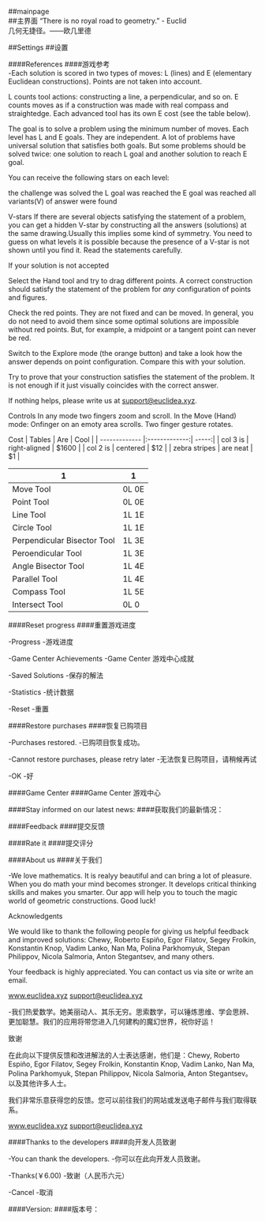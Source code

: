 ##mainpage  
##主界面 
“There is no royal road to geometry.” - Euclid  
几何无捷径。——欧几里德

##Settings
##设置

####References
####游戏参考  
-Each solution is scored in two types of moves: L (lines) and E (elementary Euclidean constructions). Points are not taken into account.

L counts tool actions: constructing a line, a perpendicular, and so on. E counts moves as if a construction was made with real compass and straightedge. Each advanced tool has its own E cost (see the table below).

The goal is to solve a problem using the minimum number of moves. Each level has L and E goals. They are independent. A lot of problems have universal solution that satisfies both goals. But some problems should be solved twice: one solution to reach L goal and another solution to reach E goal.

You can receive the following stars on each level:

the challenge was solved
the L goal was reached
the E goal was reached
all variants(V) of answer were found

V-stars
If there are several objects satisfying the statement of a problem, you can get a hidden V-star by constructing all the answers (solutions) at the same drawing.Usually this implies some kind of symmetry. You need to guess on what levels it is possible because the presence of a V-star is not shown until you find it. Read the statements carefully.

If your solution is not accepted

Select the Hand tool and try to drag different points. A correct construction should satisfy the statement of the problem for *any* configuration of points and figures.

Check the red points. They are not fixed and can be moved. In general, you do not need to avoid them since some optimal solutions are impossible without red points. But, for example, a midpoint or a tangent point can never be red.

Switch to the Explore mode (the orange button) and take a look how the answer depends on point configuration. Compare this with your solution.

Try to prove that your construction satisfies the statement of the problem. It is not enough if it just visually coincides with the correct answer.

If nothing helps, please write us at support@euclidea.xyz.

Controls
In any mode two fingers zoom and scroll.
In the Move (Hand) mode:
Onfinger on an emoty area scrolls.
Two finger gesture rotates.

Cost
| Tables        | Are           | Cool  |
| ------------- |:-------------:| -----:|
| col 3 is      | right-aligned | $1600 |
| col 2 is      | centered      |   $12 |
| zebra stripes | are neat      |    $1 |

|1|1|
|--|--|
|Move Tool|0L 0E|
|Point Tool|0L 0E|
|Line Tool|1L 1E|
|Circle Tool|1L 1E|
|Perpendicular Bisector Tool|1L 3E|
|Peroendicular Tool|1L 3E|
|Angle Bisector Tool|1L 4E|
|Parallel Tool|1L 4E|
|Compass Tool|1L 5E|
|Intersect Tool|0L 0|


####Reset progress
####重置游戏进度

-Progress
-游戏进度

-Game Center Achievements
-Game Center 游戏中心成就

-Saved Solutions
-保存的解法

-Statistics
-统计数据

-Reset
-重置

####Restore purchases
####恢复已购项目

-Purchases restored.
-已购项目恢复成功。

-Cannot restore purchases, please retry later
-无法恢复已购项目，请稍候再试

-OK
-好

####Game Center
####Game Center 游戏中心

####Stay informed on our latest news:
####获取我们的最新情况：

####Feedback
####提交反馈

####Rate it
####提交评分

####About us
####关于我们  

-We love mathematics. It is realyy beautiful and can bring a lot of pleasure. When you do math your mind becomes stronger. It develops critical thinking skills and makes you smarter. Our app will help you to touch the magic world of geometric constructions. Good luck!

Acknowledgents

We would like to thank the following people for giving us helpful feedback and improved solutions: Chewy, Roberto Espiño, Egor Filatov, Segey Frolkin, Konstantin Knop, Vadim Lanko, Nan Ma, Polina Parkhomyuk, Stepan Philippov, Nicola Salmoria, Anton Stegantsev, and many others.

Your feedback is highly appreciated. You can contact us via site or write an email.

www.euclidea.xyz    support@euclidea.xyz  

-我们热爱数学。她美丽动人、其乐无穷。思索数学，可以锤炼思维、学会思辨、更加聪慧。我们的应用将带您进入几何建构的魔幻世界，祝你好运！ 

致谢  

在此向以下提供反馈和改进解法的人士表达感谢，他们是：Chewy, Roberto Espiño, Egor Filatov, Segey Frolkin, Konstantin Knop, Vadim Lanko, Nan Ma, Polina Parkhomyuk, Stepan Philippov, Nicola Salmoria, Anton Stegantsev。以及其他许多人士。  

我们非常乐意获得您的反馈。您可以前往我们的网站或发送电子邮件与我们取得联系。  

www.euclidea.xyz    support@euclidea.xyz  

####Thanks to the developers
####向开发人员致谢  

-You can thank the developers.
-你可以在此向开发人员致谢。

-Thanks(￥6.00)
-致谢（人民币六元）

-Cancel
-取消

####Version:
####版本号：

